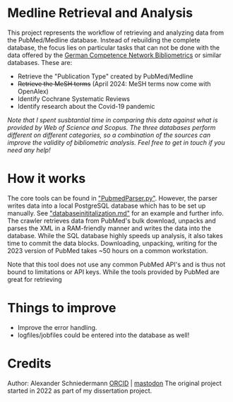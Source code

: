 # Medline Retrieval and Analysis

This project represents the workflow of retrieving and analyzing data from the PubMed/Medline database. Instead of rebuilding the complete database, the focus lies on particular tasks that can not be done with the data offered by the [German Competence Network Bibliometrics](www.bibliometrie.info) or similar databases. These are:
- Retrieve the "Publication Type" created by PubMed/Medline
- ~~Retrieve the MeSH terms~~ (April 2024: MeSH terms now come with OpenAlex)
- Identify Cochrane Systematic Reviews
- Identify research about the Covid-19 pandemic

*Note that I spent susbtantial time in comparing this data against what is provided by Web of Science and Scopus. The three databases perform different on different categories, so a combination of the sources can improve the validity of bibliometric analysis. Feel free to get in touch if you need any help!* 

# How it works
The core tools can be found in ["PubmedParser.py"](PubmedParser.py). However, the parser writes data into a local PostgreSQL database which has to be set up manually. See ["databaseinititalization.md"](databaseinitialization.md) for an example and further info. The crawler retrieves data from PubMed's bulk download, unpacks and parses the XML in a RAM-friendly manner and writes the data into the database. While the SQL database highly speeds up analysis, it also takes time to commit the data blocks. Downloading, unpacking, writing for the 2023 version of PubMed takes ~50 hours on a common workstation.

Note that this tool does not use any common PubMed API's and is thus not bound to limitations or API keys. While the tools provided by PubMed are great for retrieving 


# Things to improve
- Improve the error handling. 
- logfiles/jobfiles could be entered into the database as well!


# Credits
Author: Alexander Schniedermann
[ORCID](https://orcid.org/0000-0003-2132-7419) | [mastodon](https://fediscience.org/@Aschniedermann)
The original project started in 2022 as part of my dissertation project.
